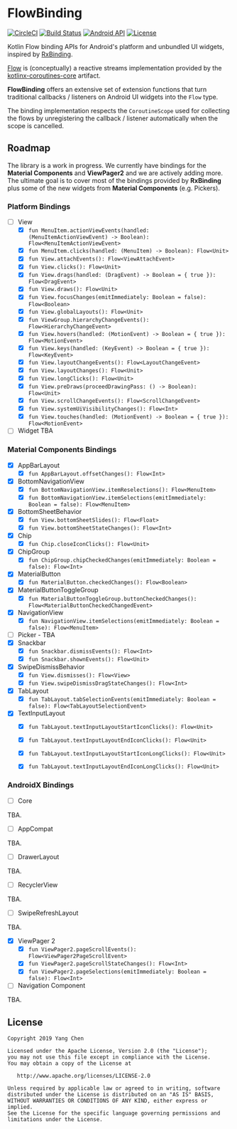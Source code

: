 # FlowBinding

[![CircleCI](https://circleci.com/gh/ReactiveCircus/FlowBinding.svg?style=svg)](https://circleci.com/gh/ReactiveCircus/FlowBinding) [![Build Status](https://app.bitrise.io/app/6ff0212a079f16f3/status.svg?token=dtE8nQVs12zS4l61-fJfFw&branch=master)](https://app.bitrise.io/app/6ff0212a079f16f3) [![Android API](https://img.shields.io/badge/API-21%2B-blue.svg?label=API&maxAge=300)](https://www.android.com/history/) [![License](https://img.shields.io/badge/License-Apache%202.0-blue.svg)](https://opensource.org/licenses/Apache-2.0)

Kotlin Flow binding APIs for Android's platform and unbundled UI widgets, inspired by [RxBinding][rxbinding].

[Flow][flow] is (conceptually) a reactive streams implementation provided by the [kotlinx-coroutines-core][kotlinx-coroutines] artifact.

**FlowBinding** offers an extensive set of extension functions that turn traditional callbacks / listeners on Android UI widgets into the `Flow` type.

The binding implementation respects the `CoroutineScope` used for collecting the flows by unregistering the callback / listener automatically when the scope is cancelled.

## Roadmap

The library is a work in progress. We currently have bindings for the **Material Components** and **ViewPager2** and we are actively adding more. The ultimate goal is to cover most of the bindings provided by **RxBinding** plus some of the new widgets from **Material Components** (e.g. Pickers).

### Platform Bindings

- [ ] View
    - [x] `fun MenuItem.actionViewEvents(handled: (MenuItemActionViewEvent) -> Boolean): Flow<MenuItemActionViewEvent>`
    - [x] `fun MenuItem.clicks(handled: (MenuItem) -> Boolean): Flow<Unit>`
    - [x] `fun View.attachEvents(): Flow<ViewAttachEvent>`
    - [x] `fun View.clicks(): Flow<Unit>`
    - [x] `fun View.drags(handled: (DragEvent) -> Boolean = { true }): Flow<DragEvent>`
    - [x] `fun View.draws(): Flow<Unit>`
    - [x] `fun View.focusChanges(emitImmediately: Boolean = false): Flow<Boolean>`
    - [x] `fun View.globalLayouts(): Flow<Unit>`
    - [x] `fun ViewGroup.hierarchyChangeEvents(): Flow<HierarchyChangeEvent>`
    - [x] `fun View.hovers(handled: (MotionEvent) -> Boolean = { true }): Flow<MotionEvent>`
    - [x] `fun View.keys(handled: (KeyEvent) -> Boolean = { true }): Flow<KeyEvent>`
    - [x] `fun View.layoutChangeEvents(): Flow<LayoutChangeEvent>`
    - [x] `fun View.layoutChanges(): Flow<Unit>`
    - [x] `fun View.longClicks(): Flow<Unit>`
    - [x] `fun View.preDraws(proceedDrawingPass: () -> Boolean): Flow<Unit>`
    - [x] `fun View.scrollChangeEvents(): Flow<ScrollChangeEvent>`
    - [x] `fun View.systemUiVisibilityChanges(): Flow<Int>`
    - [x] `fun View.touches(handled: (MotionEvent) -> Boolean = { true }): Flow<MotionEvent>`
- [ ] Widget
    TBA

### Material Components Bindings

- [x] AppBarLayout
    - [x] `fun AppBarLayout.offsetChanges(): Flow<Int>`
- [x] BottomNavigationView
    - [x] `fun BottomNavigationView.itemReselections(): Flow<MenuItem>`
    - [x] `fun BottomNavigationView.itemSelections(emitImmediately: Boolean = false): Flow<MenuItem>`
- [x] BottomSheetBehavior
    - [x] `fun View.bottomSheetSlides(): Flow<Float>`
    - [x] `fun View.bottomSheetStateChanges(): Flow<Int>`
- [x] Chip
    - [x] `fun Chip.closeIconClicks(): Flow<Unit>`
- [x] ChipGroup
    - [x] `fun ChipGroup.chipCheckedChanges(emitImmediately: Boolean = false): Flow<Int>`
- [x] MaterialButton
    - [x] `fun MaterialButton.checkedChanges(): Flow<Boolean>`
- [x] MaterialButtonToggleGroup
    - [x] `fun MaterialButtonToggleGroup.buttonCheckedChanges(): Flow<MaterialButtonCheckedChangedEvent>`
- [x] NavigationView
    - [x] `fun NavigationView.itemSelections(emitImmediately: Boolean = false): Flow<MenuItem>`
- [ ] Picker - TBA
- [x] Snackbar
    - [x] `fun Snackbar.dismissEvents(): Flow<Int>`
    - [x] `fun Snackbar.shownEvents(): Flow<Unit>`
- [x] SwipeDismissBehavior
    - [x] `fun View.dismisses(): Flow<View>`
    - [x] `fun View.swipeDismissDragStateChanges(): Flow<Int>`
- [x] TabLayout
    - [x] `fun TabLayout.tabSelectionEvents(emitImmediately: Boolean = false): Flow<TabLayoutSelectionEvent>`
- [x] TextInputLayout
    - [x] `fun TabLayout.textInputLayoutStartIconClicks(): Flow<Unit>`
    - [x] `fun TabLayout.textInputLayoutEndIconClicks(): Flow<Unit>`
    - [x] `fun TabLayout.textInputLayoutStartIconLongClicks(): Flow<Unit>`
    - [x] `fun TabLayout.textInputLayoutEndIconLongClicks(): Flow<Unit>`


### AndroidX Bindings

- [ ] Core

TBA.

- [ ] AppCompat

TBA.

- [ ] DrawerLayout

TBA.

- [ ] RecyclerView

TBA.

- [ ] SwipeRefreshLayout

TBA.

- [x] ViewPager 2
    - [x] `fun ViewPager2.pageScrollEvents(): Flow<ViewPager2PageScrollEvent>`
    - [x] `fun ViewPager2.pageScrollStateChanges(): Flow<Int>`
    - [x] `fun ViewPager2.pageSelections(emitImmediately: Boolean = false): Flow<Int>`

- [ ] Navigation Component

TBA.

## License

```
Copyright 2019 Yang Chen

Licensed under the Apache License, Version 2.0 (the "License");
you may not use this file except in compliance with the License.
You may obtain a copy of the License at

   http://www.apache.org/licenses/LICENSE-2.0

Unless required by applicable law or agreed to in writing, software
distributed under the License is distributed on an "AS IS" BASIS,
WITHOUT WARRANTIES OR CONDITIONS OF ANY KIND, either express or implied.
See the License for the specific language governing permissions and
limitations under the License.
```

[maven-central]: https://search.maven.org/search?q=g:io.github.reactivecircus.flowbinding
[snap]: https://oss.sonatype.org/content/repositories/snapshots/
[rxbinding]: https://github.com/JakeWharton/RxBinding
[flow]: https://kotlin.github.io/kotlinx.coroutines/kotlinx-coroutines-core/kotlinx.coroutines.flow/-flow/
[kotlinx-coroutines]: https://github.com/Kotlin/kotlinx.coroutines
